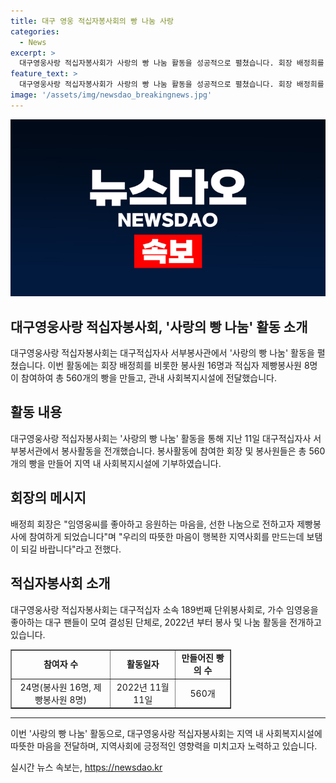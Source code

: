 ```yaml
---
title: 대구 영웅 적십자봉사회의 빵 나눔 사랑
categories:
  - News
excerpt: >
  대구영웅사랑 적십자봉사회가 사랑의 빵 나눔 활동을 성공적으로 펼쳤습니다. 회장 배정희를 비롯한 봉사원과 8명의 적십자 제빵봉사원이 참여해 560개의 빵을 만들었고, 관내 사회복지시설에 전달했습니다. 배 회장은 임영웅씨를 응원하는 마음으로 참여했다고 전하며, 지역사회에 행복과 따뜻한 영향을 전하길 바란다고 밝혔습니다. 대구영웅사랑 적십자봉사회는 임영웅을 좋아하는 팬들이 결성한 봉사회로, 선한 영향력을 실천하는 데 힘쓰고 있습니다. 
feature_text: >
  대구영웅사랑 적십자봉사회가 사랑의 빵 나눔 활동을 성공적으로 펼쳤습니다. 회장 배정희를 비롯한 봉사원과 8명의 적십자 제빵봉사원이 참여해 560개의 빵을 만들었고, 관내 사회복지시설에 전달했습니다. 배 회장은 임영웅씨를 응원하는 마음으로 참여했다고 전하며, 지역사회에 행복과 따뜻한 영향을 전하길 바란다고 밝혔습니다. 대구영웅사랑 적십자봉사회는 임영웅을 좋아하는 팬들이 결성한 봉사회로, 선한 영향력을 실천하는 데 힘쓰고 있습니다. 
image: '/assets/img/newsdao_breakingnews.jpg'
---
```


<p><img src="/assets/img/newsdao_breakingnews.jpg" alt="flaretime 속보" /></p>

<h2>대구영웅사랑 적십자봉사회, '사랑의 빵 나눔' 활동 소개</h2>

<p data-ke-size="size16">대구영웅사랑 적십자봉사회는 대구적십자사 서부봉사관에서 '사랑의 빵 나눔' 활동을 펼쳤습니다. 이번 활동에는 회장 배정희를 비롯한 봉사원 16명과 적십자 제빵봉사원 8명이 참여하여 총 560개의 빵을 만들고, 관내 사회복지시설에 전달했습니다.</p>

<h2 data-ke-size="size26">활동 내용</h2>

<p data-ke-size="size16">대구영웅사랑 적십자봉사회는 '사랑의 빵 나눔' 활동을 통해 지난 11일 대구적십자사 서부봉서관에서 봉사활동을 전개했습니다. 봉사활동에 참여한 회장 및 봉사원들은 총 560개의 빵을 만들어 지역 내 사회복지시설에 기부하였습니다.</p>

<h2 data-ke-size="size26">회장의 메시지</h2>

<p data-ke-size="size16">배정희 회장은 "임영웅씨를 좋아하고 응원하는 마음을, 선한 나눔으로 전하고자 제빵봉사에 참여하게 되었습니다"며 "우리의 따뜻한 마음이 행복한 지역사회를 만드는데 보탬이 되길 바랍니다"라고 전했다.</p>

<h2 data-ke-size="size26">적십자봉사회 소개</h2>

<p data-ke-size="size16">대구영웅사랑 적십자봉사회는 대구적십자 소속 189번째 단위봉사회로, 가수 임영웅을 좋아하는 대구 팬들이 모여 결성된 단체로, 2022년 부터 봉사 및 나눔 활동을 전개하고 있습니다.</p>

<table style="width: 70%;" border="1">
<tbody>
<tr>
<td style="text-align: center; height: 17px;"><b>참여자 수</b></td>
<td style="text-align: center; height: 17px;"><b>활동일자</b></td>
<td style="text-align: center; height: 17px;"><b>만들어진 빵의 수</b></td>
</tr>
<tr>
<td style="text-align: center; height: 17px;">24명(봉사원 16명, 제빵봉사원 8명)</td>
<td style="text-align: center; height: 17px;">2022년 11월 11일</td>
<td style="text-align: center; height: 17px;">560개</td>
</tr>
</tbody>
</table>

<hr>

<p data-ke-size="size16">이번 '사랑의 빵 나눔' 활동으로, 대구영웅사랑 적십자봉사회는 지역 내 사회복지시설에 따뜻한 마음을 전달하며, 지역사회에 긍정적인 영향력을 미치고자 노력하고 있습니다.</p>
실시간 뉴스 속보는, <a href="https://newsdao.kr" rel="dofollow">https://newsdao.kr</a>


